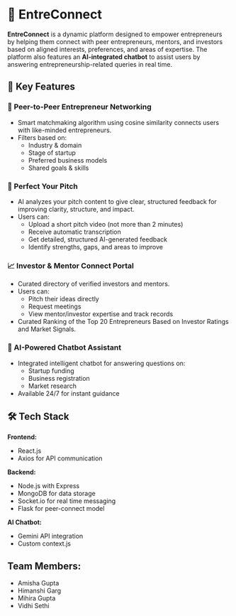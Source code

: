 
# 🚀 EntreConnect

**EntreConnect** is a dynamic platform designed to empower entrepreneurs by helping them connect with peer entrepreneurs, mentors, and investors based on aligned interests, preferences, and areas of expertise. The platform also features an **AI-integrated chatbot** to assist users by answering entrepreneurship-related queries in real time.

## 🌟 Key Features

### 🤝 Peer-to-Peer Entrepreneur Networking
- Smart matchmaking algorithm using cosine similarity connects users with like-minded entrepreneurs.
- Filters based on:
  - Industry & domain
  - Stage of startup
  - Preferred business models
  - Shared goals & skills

### 🎤 Perfect Your Pitch
- AI analyzes your pitch content to give clear, structured feedback for improving clarity, structure, and impact.
- Users can:
  - Upload a short pitch video (not more than 2 minutes)
  - Receive automatic transcription
  - Get detailed, structured AI-generated feedback
  - Identify strengths, gaps, and areas to improve

### 📈 Investor & Mentor Connect Portal
- Curated directory of verified investors and mentors.
- Users can:
  - Pitch their ideas directly
  - Request meetings
  - View mentor/investor expertise and track records
- Curated Ranking of the Top 20 Entrepreneurs Based on Investor Ratings and Market Signals.

### 🧠 AI-Powered Chatbot Assistant
- Integrated intelligent chatbot for answering questions on:
  - Startup funding
  - Business registration
  - Market research
- Available 24/7 for instant guidance

## 🛠️ Tech Stack

**Frontend:**
- React.js
- Axios for API communication

**Backend:**
- Node.js with Express
- MongoDB for data storage
- Socket.io for real time messaging
- Flask for peer-connect model

**AI Chatbot:**
- Gemini API  integration 
- Custom context.js

## Team Members:
- Amisha Gupta
- Himanshi Garg
- Mihira Gupta
- Vidhi Sethi
